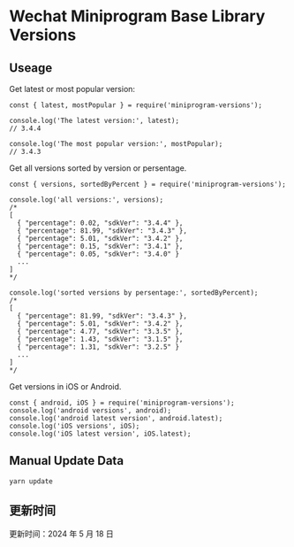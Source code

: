 
# Wechat Miniprogram Base Library Versions

## Useage

Get latest or most popular version:

```;
const { latest, mostPopular } = require('miniprogram-versions');

console.log('The latest version:', latest);
// 3.4.4

console.log('The most popular version:', mostPopular);
// 3.4.3

```

Get all versions sorted by version or persentage.

```
const { versions, sortedByPercent } = require('miniprogram-versions');

console.log('all versions:', versions);
/*
[
  { "percentage": 0.02, "sdkVer": "3.4.4" },
  { "percentage": 81.99, "sdkVer": "3.4.3" },
  { "percentage": 5.01, "sdkVer": "3.4.2" },
  { "percentage": 0.15, "sdkVer": "3.4.1" },
  { "percentage": 0.05, "sdkVer": "3.4.0" }
  ...
]
*/

console.log('sorted versions by persentage:', sortedByPercent);
/*
[
  { "percentage": 81.99, "sdkVer": "3.4.3" },
  { "percentage": 5.01, "sdkVer": "3.4.2" },
  { "percentage": 4.77, "sdkVer": "3.3.5" },
  { "percentage": 1.43, "sdkVer": "3.1.5" },
  { "percentage": 1.31, "sdkVer": "3.2.5" }
  ...
]
*/
```

Get versions in iOS or Android.

```
const { android, iOS } = require('miniprogram-versions');
console.log('android versions', android);
console.log('android latest version', android.latest);
console.log('iOS versions', iOS);
console.log('iOS latest version', iOS.latest);
```

## Manual Update Data

```
yarn update
```

## 更新时间

更新时间：2024 年 5 月 18 日
